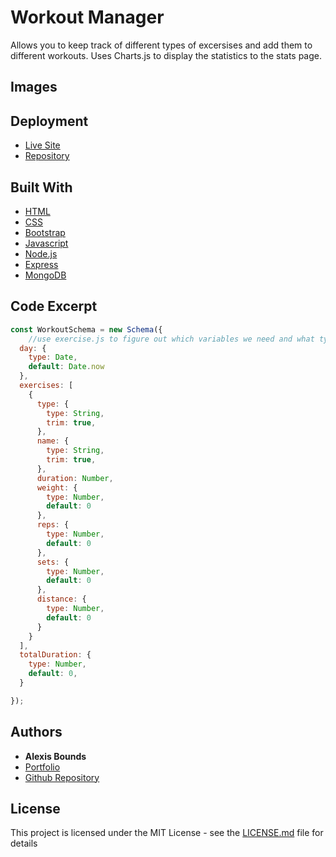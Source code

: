 # Workout Manager

Allows you to keep track of different types of excersises and add them to different workouts. Uses Charts.js to display the statistics to the stats page. 

## Images


## Deployment
* [Live Site](https://yourworkouttracker.herokuapp.com/)
* [Repository](https://github.com/boundsalexis/workout-manager)

## Built With

* [HTML](https://developer.mozilla.org/en-US/docs/Web/HTML)
* [CSS](https://developer.mozilla.org/en-US/docs/Web/CSS)
* [Bootstrap](https://getbootstrap.com/)
* [Javascript](https://www.javascript.com/)
* [Node.js](https://nodejs.org/en/)
* [Express](https://www.npmjs.com/package/express)
* [MongoDB](https://www.mongodb.com/)



## Code Excerpt
```Javascript
const WorkoutSchema = new Schema({
    //use exercise.js to figure out which variables we need and what type they are
  day: {
    type: Date,
    default: Date.now
  },
  exercises: [
    {
      type: {
        type: String,
        trim: true,
      },
      name: {
        type: String,
        trim: true,
      },
      duration: Number,
      weight: {
        type: Number,
        default: 0
      },
      reps: {
        type: Number,
        default: 0
      },
      sets: {
        type: Number,
        default: 0
      },
      distance: {
        type: Number,
        default: 0
      }
    }
  ],
  totalDuration: {
    type: Number,
    default: 0,
  }

});
```


## Authors

* **Alexis Bounds** 
* [Portfolio](https://alexisboundsportfolio.herokuapp.com/)
* [Github Repository](https://github.com/boundsalexis)


## License

This project is licensed under the MIT License - see the [LICENSE.md](LICENSE.md) file for details